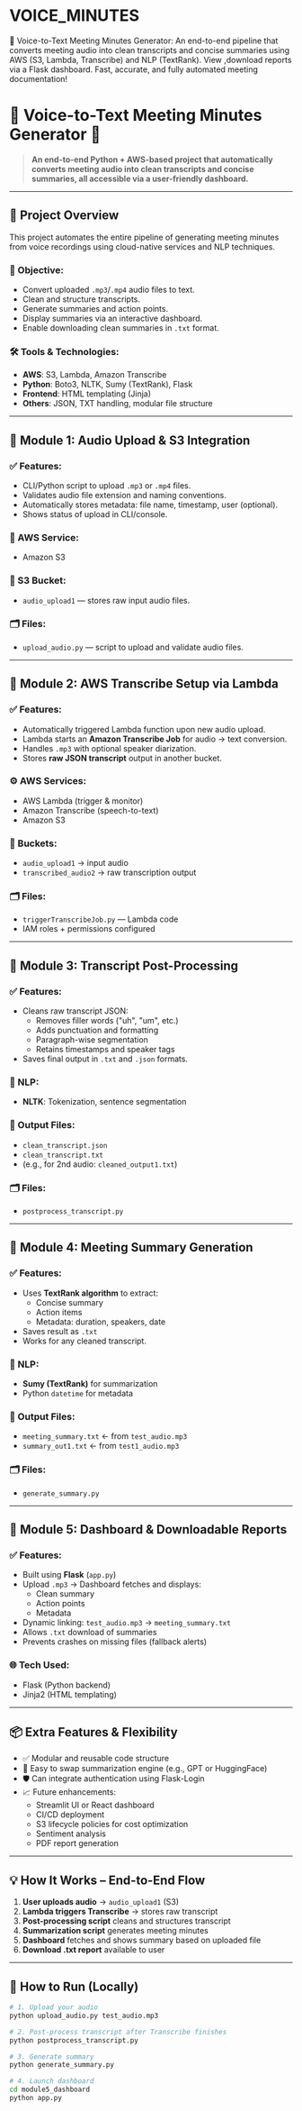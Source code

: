 # VOICE_MINUTES
🚀 Voice-to-Text Meeting Minutes Generator: An end-to-end pipeline that converts meeting audio into clean transcripts and concise summaries using AWS (S3, Lambda, Transcribe) and NLP (TextRank). View ,download reports via a Flask dashboard. Fast, accurate, and fully automated meeting documentation!

# 🎤 Voice-to-Text Meeting Minutes Generator 📝

> **An end-to-end Python + AWS-based project that automatically converts meeting audio into clean transcripts and concise summaries, all accessible via a user-friendly dashboard.**

---

## 🔰 Project Overview

This project automates the entire pipeline of generating meeting minutes from voice recordings using cloud-native services and NLP techniques.

### 🎯 Objective:
- Convert uploaded `.mp3`/`.mp4` audio files to text.
- Clean and structure transcripts.
- Generate summaries and action points.
- Display summaries via an interactive dashboard.
- Enable downloading clean summaries in `.txt` format.

### 🛠️ Tools & Technologies:
- **AWS**: S3, Lambda, Amazon Transcribe
- **Python**: Boto3, NLTK, Sumy (TextRank), Flask
- **Frontend**: HTML templating (Jinja)
- **Others**: JSON, TXT handling, modular file structure

---

## 🧩 Module 1: Audio Upload & S3 Integration

### ✅ Features:
- CLI/Python script to upload `.mp3` or `.mp4` files.
- Validates audio file extension and naming conventions.
- Automatically stores metadata: file name, timestamp, user (optional).
- Shows status of upload in CLI/console.
  
### 🔧 AWS Service:
- Amazon S3

### 📁 S3 Bucket:
- `audio_upload1` — stores raw input audio files.

### 🗂️ Files:
- `upload_audio.py` — script to upload and validate audio files.

---

## 🧩 Module 2: AWS Transcribe Setup via Lambda

### ✅ Features:
- Automatically triggered Lambda function upon new audio upload.
- Lambda starts an **Amazon Transcribe Job** for audio → text conversion.
- Handles `.mp3` with optional speaker diarization.
- Stores **raw JSON transcript** output in another bucket.

### ⚙️ AWS Services:
- AWS Lambda (trigger & monitor)
- Amazon Transcribe (speech-to-text)
- Amazon S3

### 📁 Buckets:
- `audio_upload1` → input audio
- `transcribed_audio2` → raw transcription output

### 🗂️ Files:
- `triggerTranscribeJob.py` — Lambda code
- IAM roles + permissions configured

---

## 🧩 Module 3: Transcript Post-Processing

### ✅ Features:
- Cleans raw transcript JSON:
  - Removes filler words ("uh", "um", etc.)
  - Adds punctuation and formatting
  - Paragraph-wise segmentation
  - Retains timestamps and speaker tags
- Saves final output in `.txt` and `.json` formats.

### 🧠 NLP:
- **NLTK**: Tokenization, sentence segmentation

### 📁 Output Files:
- `clean_transcript.json`
- `clean_transcript.txt`
- (e.g., for 2nd audio: `cleaned_output1.txt`)

### 🗂️ Files:
- `postprocess_transcript.py`

---

## 🧩 Module 4: Meeting Summary Generation

### ✅ Features:
- Uses **TextRank algorithm** to extract:
  - Concise summary
  - Action items
  - Metadata: duration, speakers, date
- Saves result as `.txt`
- Works for any cleaned transcript.

### 🧠 NLP:
- **Sumy (TextRank)** for summarization
- Python `datetime` for metadata

### 📁 Output Files:
- `meeting_summary.txt` ← from `test_audio.mp3`
- `summary_out1.txt` ← from `test1_audio.mp3`

### 🗂️ Files:
- `generate_summary.py`

---

## 🧩 Module 5: Dashboard & Downloadable Reports

### ✅ Features:
- Built using **Flask** (`app.py`)
- Upload `.mp3` → Dashboard fetches and displays:
  - Clean summary
  - Action points
  - Metadata
- Dynamic linking: `test_audio.mp3` → `meeting_summary.txt`
- Allows `.txt` download of summaries
- Prevents crashes on missing files (fallback alerts)
  
### 🌐 Tech Used:
- Flask (Python backend)
- Jinja2 (HTML templating)


---

## 📦 Extra Features & Flexibility

- ✅ Modular and reusable code structure
- 🔄 Easy to swap summarization engine (e.g., GPT or HuggingFace)
- 🛡️ Can integrate authentication using Flask-Login
- 📈 Future enhancements:
  - Streamlit UI or React dashboard
  - CI/CD deployment
  - S3 lifecycle policies for cost optimization
  - Sentiment analysis
  - PDF report generation

---

## 💡 How It Works – End-to-End Flow

1. **User uploads audio** → `audio_upload1` (S3)
2. **Lambda triggers Transcribe** → stores raw transcript
3. **Post-processing script** cleans and structures transcript
4. **Summarization script** generates meeting minutes
5. **Dashboard** fetches and shows summary based on uploaded file
6. **Download .txt report** available to user

---

## 🚀 How to Run (Locally)

```bash
# 1. Upload your audio
python upload_audio.py test_audio.mp3

# 2. Post-process transcript after Transcribe finishes
python postprocess_transcript.py

# 3. Generate summary
python generate_summary.py

# 4. Launch dashboard
cd module5_dashboard
python app.py

